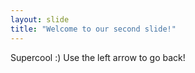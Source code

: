 ```yaml
---
layout: slide
title: "Welcome to our second slide!"
---
```

Supercool :)
Use the left arrow to go back!
